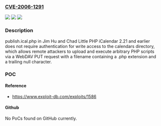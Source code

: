### [CVE-2006-1291](https://cve.mitre.org/cgi-bin/cvename.cgi?name=CVE-2006-1291)
![](https://img.shields.io/static/v1?label=Product&message=n%2Fa&color=blue)
![](https://img.shields.io/static/v1?label=Version&message=n%2Fa&color=blue)
![](https://img.shields.io/static/v1?label=Vulnerability&message=n%2Fa&color=brighgreen)

### Description

publish.ical.php in Jim Hu and Chad Little PHP iCalendar 2.21 and earlier does not require authentication for write access to the calendars directory, which allows remote attackers to upload and execute arbitrary PHP scripts via a WebDAV PUT request with a filename containing a .php extension and a trailing null character.

### POC

#### Reference
- https://www.exploit-db.com/exploits/1586

#### Github
No PoCs found on GitHub currently.

